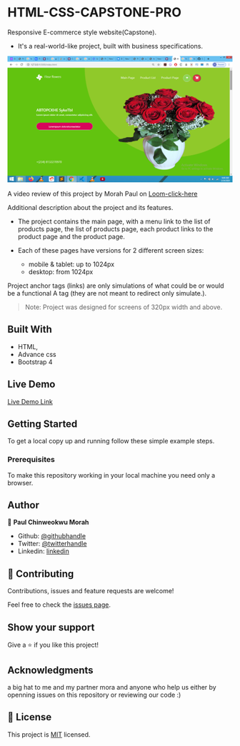 # HTML-CSS-CAPSTONE-PRO

 Responsive E-commerce style website(Capstone).

- It's a real-world-like project, built with business specifications.

![screenshot](images/Screenshot.png)

A video review of this project by Morah Paul on [Loom-click-here]()

Additional description about the project and its features.

- The project contains the main page, with a menu link to the list of products page, the   list of products page, each product links to the product page and the product page.

- Each of these pages have versions for 2 different screen sizes: 
    - mobile & tablet: up to 1024px
    - desktop: from 1024px

Project anchor tags (links) are only simulations of what could be or would be a functional A tag (they are not meant to redirect only simulate.). 


> Note: Project was designed for screens of 320px width and above. 

## Built With

- HTML,
- Advance css
- Bootstrap 4

## Live Demo

[Live Demo Link](https://elated-hamilton-0166f1.netlify.com)


## Getting Started

To get a local copy up and running follow these simple example steps.

### Prerequisites
To make this repository working in your local machine you need only a browser.

## Author

👤 **Paul Chinweokwu Morah**

- Github: [@githubhandle](https://github.com/chinweokwu)
- Twitter: [@twitterhandle](https://twitter.com/Morah89820846)
- Linkedin: [linkedin](https://www.linkedin.com/in/paul-morah-285b63172/)

## 🤝 Contributing

Contributions, issues and feature requests are welcome!

Feel free to check the [issues page](https://github.com/chinweokwu/HTML-CSS-CAPSTONE-PRO/issues).

## Show your support

Give a ⭐️ if you like this project!

## Acknowledgments

a big hat to me and my partner mora and anyone who help us either by openning issues on this repository or reviewing our code :)

## 📝 License

This project is [MIT](lic.url) licensed.

